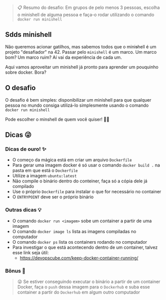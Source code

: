 
> 📋 Resumo do desafio: Em grupos de pelo menos 3 pessoas, escolha o minishell de alguma pessoa e faça-o rodar utilizando o comando `docker run minishell`

## Sdds minishell

Não queremos acionar gatilhos, mas sabemos todos que o mini~~s~~hell é  um projeto "desafiador" na 42. Passar pelo `minishell` é um marco. Um marco bom? Um marco ruim? Aí vai da experiência de cada um.

Aqui vamos aproveitar um minishell já pronto para aprender um pouquinho sobre docker. Bora?

## O desafio

O desafio é bem simples: disponibilizar um minishell para que qualquer pessoa no mundo consiga utilizá-lo simplesmente usando o comando `docker run minishell`

Pode escolher o minshell de quem você quiser! 🙌🏾

## Dicas 😜

### Dicas de ouro! ✨

- O começo da mágica está em criar um arquivo `Dockerfile`
- Para gerar uma imagem docker é só usar o comando `docker build .` na pasta em que está o `Dockerfile` 
- Utilize a imagem `ubuntu:latest`
- Não compile o binário dentro do conteiner, faça só a cópia dele já compilado
- Use o próprio `Dockerfile` para instalar o que for necessário no container
- O `ENTRYPOINT` deve ser o próprio binário

### Outras dicas 💡

- O comando `docker run <imagem>` sobe um container a partir de uma imagem
- O comando `docker image ls` lista as imagens compiladas no computador
- O comando `docker ps` lista os containers rodando no computador
- Para investigar o que está acontecendo dentro de um container, talvez esse link seja útil: 
	- https://devopscube.com/keep-docker-container-running/

### Bônus 🎉

> 😜 Se estiver conseguindo executar o binário a partir de um container Docker, faça o `push` dessa imagem para o `Dockerhub` e suba esse container a partir do `Dockerhub` em algum outro computador 

